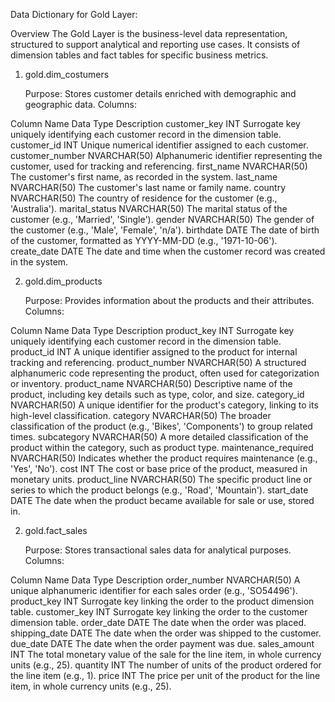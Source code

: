 
Data Dictionary for Gold Layer:

Overview
The Gold Layer is the business-level data representation, structured to support analytical and reporting use cases. It consists of dimension tables and fact tables for specific business metrics.



1. gold.dim_costumers

   Purpose: Stores customer details enriched with demographic and geographic data.
   Columns:

Column Name              Data Type                                            Description
customer_key             INT                  Surrogate key uniquely identifying each customer record in the dimension table.
customer_id              INT                  Unique numerical identifier assigned to each customer.
customer_number          NVARCHAR(50)         Alphanumeric identifier representing the customer, used for tracking and referencing.
first_name               NVARCHAR(50)         The customer's first name, as recorded in the system.
last_name                NVARCHAR(50)         The customer's last name or family name.
country                  NVARCHAR(50)         The country of residence for the customer (e.g., 'Australia').
marital_status           NVARCHAR(50)         The marital status of the customer  (e.g., 'Married', 'Single').
gender                   NVARCHAR(50)         The gender of the customer (e.g., 'Male', 'Female', 'n/a').
birthdate                DATE                 The date of birth of the customer, formatted as YYYY-MM-DD (e.g., '1971-10-06').
create_date              DATE                 The date and time when the customer record was created in the system.



2. gold.dim_products

   Purpose: Provides information about the products and their attributes.
   Columns:

Column Name               Data Type                                            Description
product_key              INT                  Surrogate key uniquely identifying each customer record in the dimension table.
product_id               INT                  A unique identifier assigned to the product for internal tracking and referencing.
product_number           NVARCHAR(50)         A structured alphanumeric code representing the product, often used for categorization or inventory.
product_name             NVARCHAR(50)         Descriptive name of the product, including key details such as type, color, and size.
category_id              NVARCHAR(50)         A unique identifier for the product's category, linking to its high-level classification.
category                 NVARCHAR(50)         The broader classification of the product (e.g., 'Bikes', 'Components') to group related times.
subcategory              NVARCHAR(50)         A more detailed classification of the product within the category, such as product type.
maintenance_required     NVARCHAR(50)         Indicates whether the product requires maintenance (e.g., 'Yes', 'No').
cost                     INT                  The cost or base price of the product, measured in monetary units.
product_line             NVARCHAR(50)         The specific product line or series to which the product belongs  (e.g., 'Road', 'Mountain').
start_date               DATE                 The date when the product became available for sale or use, stored in.



2. gold.fact_sales

   Purpose: Stores transactional sales data for analytical purposes.
   Columns:

Column Name               Data Type                                            Description
order_number             NVARCHAR(50)         A unique alphanumeric identifier for each sales order (e.g., 'SO54496').
product_key              INT                  Surrogate key linking the order to the product dimension table.
customer_key             INT                  Surrogate key linking the order to the customer dimension table.
order_date               DATE                 The date when the order was placed.
shipping_date            DATE                 The date when the order was shipped to the customer.
due_date                 DATE                 The date when the order payment was due.
sales_amount             INT                  The total monetary value of the sale for the line item, in whole currency units (e.g., 25).
quantity                 INT                  The number of units of the product ordered for the line item (e.g., 1).
price                    INT                  The price per unit of the product for the line item, in whole currency units  (e.g., 25).







